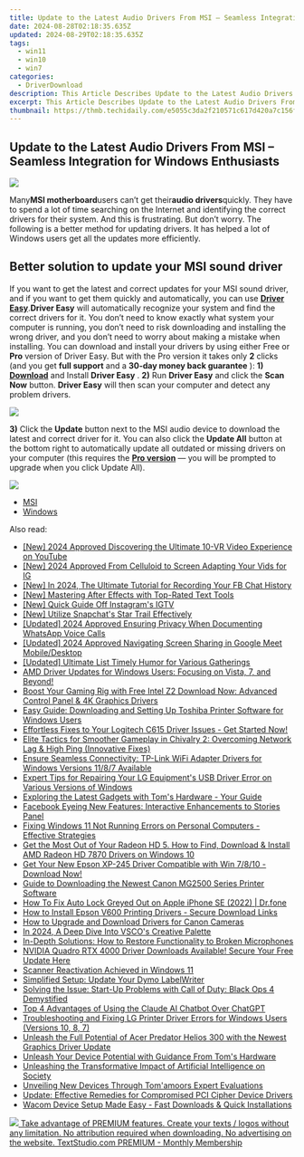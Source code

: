 ```yaml
---
title: Update to the Latest Audio Drivers From MSI – Seamless Integration for Windows Enthusiasts
date: 2024-08-28T02:18:35.635Z
updated: 2024-08-29T02:18:35.635Z
tags:
  - win11
  - win10
  - win7
categories:
  - DriverDownload
description: This Article Describes Update to the Latest Audio Drivers From MSI – Seamless Integration for Windows Enthusiasts
excerpt: This Article Describes Update to the Latest Audio Drivers From MSI – Seamless Integration for Windows Enthusiasts
thumbnail: https://thmb.techidaily.com/e5055c3da2f210571c617d420a7c156f394da05b547450d519d5355d85d7de7a.jpg
---
```


## Update to the Latest Audio Drivers From MSI – Seamless Integration for Windows Enthusiasts

![](https://images.drivereasy.com/wp-content/uploads/2018/03/img_5ab072e9a1a0d.png)

Many**MSI motherboard**users can’t get their**audio drivers**quickly. They have to spend a lot of time searching on the Internet and identifying the correct drivers for their system. And this is frustrating.  But don’t worry. The following is a better method for updating drivers. It has helped a lot of Windows users get all the updates more efficiently.

## Better solution to update your MSI sound driver

If you want to get the latest and correct updates for your MSI sound driver, and if you want to get them quickly and automatically, you can use [**Driver Easy**](https://tools.techidaily.com/drivereasy/download/).**Driver Easy**  will automatically recognize your system and find the correct drivers for it. You don’t need to know exactly what system your computer is running, you don’t need to risk downloading and installing the wrong driver, and you don’t need to worry about making a mistake when installing.  You can download and install your drivers by using either Free or **Pro**  version of Driver Easy. But with the Pro version it takes only **2**  clicks (and you get **full support** and a **30-day money back guarantee** ): **1)** [**Download**](https://tools.techidaily.com/drivereasy/download/) and Install **Driver Easy** . **2)** Run **Driver Easy** and click the **Scan Now** button. **Driver Easy**  will then scan your computer and detect any problem drivers.

![](https://images.drivereasy.com/wp-content/uploads/2018/03/img_5ab087c32bde8.png)

**3)**  Click the **Update**  button next to the MSI audio device to download the latest and correct driver for it. You can also click the **Update All**  button at the bottom right to automatically update all outdated or missing drivers on your computer (this requires the **[Pro version](https://tools.techidaily.com/drivereasy/download/)**  — you will be prompted to upgrade when you click Update All).

![](https://images.drivereasy.com/wp-content/uploads/2018/03/img_5ab088d650f20.jpg)

* [MSI](https://tools.techidaily.com/drivereasy/download/)
* [Windows](https://tools.techidaily.com/drivereasy/download/)

<ins class="adsbygoogle"
     style="display:block"
     data-ad-format="autorelaxed"
     data-ad-client="ca-pub-7571918770474297"
     data-ad-slot="1223367746"></ins>



<ins class="adsbygoogle"
     style="display:block"
     data-ad-client="ca-pub-7571918770474297"
     data-ad-slot="8358498916"
     data-ad-format="auto"
     data-full-width-responsive="true"></ins>

<span class="atpl-alsoreadstyle">Also read:</span>
<div><ul>
<li><a href="https://facebook-video-footage.techidaily.com/new-2024-approved-discovering-the-ultimate-10-vr-video-experience-on-youtube/"><u>[New] 2024 Approved  Discovering the Ultimate 10-VR Video Experience on YouTube</u></a></li>
<li><a href="https://instagram-clips.techidaily.com/new-2024-approved-from-celluloid-to-screen-adapting-your-vids-for-ig/"><u>[New] 2024 Approved  From Celluloid to Screen  Adapting Your Vids for IG</u></a></li>
<li><a href="https://on-screen-recording.techidaily.com/new-in-2024-the-ultimate-tutorial-for-recording-your-fb-chat-history/"><u>[New] In 2024, The Ultimate Tutorial for Recording Your FB Chat History</u></a></li>
<li><a href="https://extra-guidance.techidaily.com/new-mastering-after-effects-with-top-rated-text-tools/"><u>[New] Mastering After Effects with Top-Rated Text Tools</u></a></li>
<li><a href="https://instagram-video-recordings.techidaily.com/new-quick-guide-off-instagrams-igtv/"><u>[New] Quick Guide  Off Instagram's IGTV</u></a></li>
<li><a href="https://some-skills.techidaily.com/new-utilize-snapchats-star-trail-effectively/"><u>[New] Utilize Snapchat's Star Trail Effectively</u></a></li>
<li><a href="https://video-screen-grab.techidaily.com/updated-2024-approved-ensuring-privacy-when-documenting-whatsapp-voice-calls/"><u>[Updated] 2024 Approved  Ensuring Privacy When Documenting WhatsApp Voice Calls</u></a></li>
<li><a href="https://remote-screen-capture.techidaily.com/updated-2024-approved-navigating-screen-sharing-in-google-meet-mobiledesktop/"><u>[Updated] 2024 Approved  Navigating Screen Sharing in Google Meet Mobile/Desktop</u></a></li>
<li><a href="https://some-approaches.techidaily.com/updated-ultimate-list-timely-humor-for-various-gatherings/"><u>[Updated] Ultimate List  Timely Humor for Various Gatherings</u></a></li>
<li><a href="https://hardware-updates.techidaily.com/amd-driver-updates-for-windows-users-focusing-on-vista-7-and-beyond/"><u>AMD Driver Updates for Windows Users: Focusing on Vista, 7, and Beyond!</u></a></li>
<li><a href="https://hardware-updates.techidaily.com/boost-your-gaming-rig-with-free-intel-z2-download-now-advanced-control-panel-and-4k-graphics-drivers/"><u>Boost Your Gaming Rig with Free Intel Z2 Download Now: Advanced Control Panel & 4K Graphics Drivers</u></a></li>
<li><a href="https://hardware-updates.techidaily.com/easy-guide-downloading-and-setting-up-toshiba-printer-software-for-windows-users/"><u>Easy Guide: Downloading and Setting Up Toshiba Printer Software for Windows Users</u></a></li>
<li><a href="https://hardware-updates.techidaily.com/effortless-fixes-to-your-logitech-c615-driver-issues-get-started-now/"><u>Effortless Fixes to Your Logitech C615 Driver Issues - Get Started Now!</u></a></li>
<li><a href="https://win-answers.techidaily.com/elite-tactics-for-smoother-gameplay-in-chivalry-2-overcoming-network-lag-and-high-ping-innovative-fixes/"><u>Elite Tactics for Smoother Gameplay in Chivalry 2: Overcoming Network Lag & High Ping (Innovative Fixes)</u></a></li>
<li><a href="https://hardware-updates.techidaily.com/ensure-seamless-connectivity-tp-link-wifi-adapter-drivers-for-windows-versions-1187-available/"><u>Ensure Seamless Connectivity: TP-Link WiFi Adapter Drivers for Windows Versions 11/8/7 Available</u></a></li>
<li><a href="https://hardware-updates.techidaily.com/expert-tips-for-repairing-your-lg-equipments-usb-driver-error-on-various-versions-of-windows/"><u>Expert Tips for Repairing Your LG Equipment's USB Driver Error on Various Versions of Windows</u></a></li>
<li><a href="https://hardware-updates.techidaily.com/exploring-the-latest-gadgets-with-toms-hardware-your-guide/"><u>Exploring the Latest Gadgets with Tom's Hardware - Your Guide</u></a></li>
<li><a href="https://facebook.techidaily.com/facebook-eyeing-new-features-interactive-enhancements-to-stories-panel/"><u>Facebook Eyeing New Features: Interactive Enhancements to Stories Panel</u></a></li>
<li><a href="https://win-forum.techidaily.com/fixing-windows-11-not-running-errors-on-personal-computers-effective-strategies/"><u>Fixing Windows 11 Not Running Errors on Personal Computers - Effective Strategies</u></a></li>
<li><a href="https://hardware-updates.techidaily.com/get-the-most-out-of-your-radeon-hd-5-how-to-find-download-and-install-amd-radeon-hd-7870-drivers-on-windows-10/"><u>Get the Most Out of Your Radeon HD 5. How to Find, Download & Install AMD Radeon HD 7870 Drivers on Windows 10</u></a></li>
<li><a href="https://hardware-updates.techidaily.com/get-your-new-epson-xp-245-driver-compatible-with-win-7810-download-now/"><u>Get Your New Epson XP-245 Driver Compatible with Win 7/8/10 - Download Now!</u></a></li>
<li><a href="https://hardware-updates.techidaily.com/guide-to-downloading-the-newest-canon-mg2500-series-printer-software/"><u>Guide to Downloading the Newest Canon MG2500 Series Printer Software</u></a></li>
<li><a href="https://iphone-unlock.techidaily.com/how-to-fix-auto-lock-greyed-out-on-apple-iphone-se-2022-drfone-by-drfone-ios/"><u>How To Fix Auto Lock Greyed Out on Apple iPhone SE (2022) | Dr.fone</u></a></li>
<li><a href="https://hardware-updates.techidaily.com/how-to-install-epson-v600-printing-drivers-secure-download-links/"><u>How to Install Epson V600 Printing Drivers - Secure Download Links</u></a></li>
<li><a href="https://hardware-updates.techidaily.com/how-to-upgrade-and-download-drivers-for-canon-cameras/"><u>How to Upgrade and Download Drivers for Canon Cameras</u></a></li>
<li><a href="https://extra-information.techidaily.com/in-2024-a-deep-dive-into-vscos-creative-palette/"><u>In 2024, A Deep Dive Into VSCO's Creative Palette</u></a></li>
<li><a href="https://sound-issues.techidaily.com/in-depth-solutions-how-to-restore-functionality-to-broken-microphones/"><u>In-Depth Solutions: How to Restore Functionality to Broken Microphones</u></a></li>
<li><a href="https://hardware-updates.techidaily.com/nvidia-quadro-rtx-4000-driver-downloads-available-secure-your-free-update-here/"><u>NVIDIA Quadro RTX 4000 Driver Downloads Available! Secure Your Free Update Here</u></a></li>
<li><a href="https://printer-issues.techidaily.com/scanner-reactivation-achieved-in-windows-11/"><u>Scanner Reactivation Achieved in Windows 11</u></a></li>
<li><a href="https://hardware-updates.techidaily.com/simplified-setup-update-your-dymo-labelwriter/"><u>Simplified Setup: Update Your Dymo LabelWriter</u></a></li>
<li><a href="https://win-solutions.techidaily.com/solving-the-issue-start-up-problems-with-call-of-duty-black-ops-4-demystified/"><u>Solving the Issue: Start-Up Problems with Call of Duty: Black Ops 4 Demystified</u></a></li>
<li><a href="https://tech-hub.techidaily.com/top-4-advantages-of-using-the-claude-ai-chatbot-over-chatgpt/"><u>Top 4 Advantages of Using the Claude AI Chatbot Over ChatGPT</u></a></li>
<li><a href="https://hardware-updates.techidaily.com/troubleshooting-and-fixing-lg-printer-driver-errors-for-windows-users-versions-10-8-7/"><u>Troubleshooting and Fixing LG Printer Driver Errors for Windows Users (Versions 10, 8, 7)</u></a></li>
<li><a href="https://hardware-updates.techidaily.com/unleash-the-full-potential-of-acer-predator-helios-300-with-the-newest-graphics-driver-update/"><u>Unleash the Full Potential of Acer Predator Helios 300 with the Newest Graphics Driver Update</u></a></li>
<li><a href="https://hardware-updates.techidaily.com/unleash-your-device-potential-with-guidance-from-toms-hardware/"><u>Unleash Your Device Potential with Guidance From Tom's Hardware</u></a></li>
<li><a href="https://tech-recovery.techidaily.com/unleashing-the-transformative-impact-of-artificial-intelligence-on-society/"><u>Unleashing the Transformative Impact of Artificial Intelligence on Society</u></a></li>
<li><a href="https://hardware-updates.techidaily.com/unveiling-new-devices-through-tomamoors-expert-evaluations/"><u>Unveiling New Devices Through Tom'amoors Expert Evaluations</u></a></li>
<li><a href="https://hardware-updates.techidaily.com/update-effective-remedies-for-compromised-pci-cipher-device-drivers/"><u>Update: Effective Remedies for Compromised PCI Cipher Device Drivers</u></a></li>
<li><a href="https://hardware-updates.techidaily.com/wacom-device-setup-made-easy-fast-downloads-and-quick-installations/"><u>Wacom Device Setup Made Easy - Fast Downloads & Quick Installations</u></a></li>
</ul></div>

<!-- affiliate ads begin -->
<a href="https://secure.textstudio.com/order/checkout.php?PRODS=35633281&QTY=1&AFFILIATE=108875&CART=1"> <img src="https://secure.avangate.com/images/merchant/d6eb8222c9718486bdabce8b897380f7/products/2_premium-icon.png" border="0"> Take advantage of PREMIUM features. 
Create your texts / logos without any limitation. 
No attribution required when downloading. 
No advertising on the website. 
 TextStudio.com  PREMIUM - Monthly Membership</a>
<!-- affiliate ads end -->